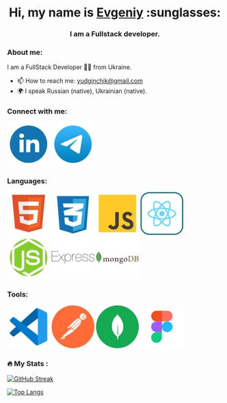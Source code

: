 <!-- ## Hi, my name is Evgeniy -->

<h1 align="center">Hi, my name is <a href="https://portfoliohalushkoyevhen.vercel.app/" target="blank">Evgeniy</a> :sunglasses:</h1>

<h3 align="center">I am a Fullstack developer.</h3>

<!-- **Evgeniy-Galushko/Evgeniy-Galushko** is a ✨ _special_ ✨ repository because its `README.md` (this file) appears on your GitHub profile.

Here are some ideas to get you started:


- 🔭 I’m currently working on ...
- 🌱 I’m currently learning ...
- 👯 I’m looking to collaborate on ...
- 🤔 I’m looking for help with ...
- 📫 How to reach me: yudginchik@gmail.com
- 🌍 I speak Russian (native), Ukrainian (native).
 -->

 <h3>About me:</h3>

I am a FullStack Developer 🧑‍💻 from Ukraine.

- 📫 How to reach me: yudginchik@gmail.com
- 🌍 I speak Russian (native), Ukrainian (native).

<h3>Connect with me:</h3>

<div><a href="https://www.linkedin.com/in/halushko-yevhen-5ab439353/" target="blank" width="30" height="30">
<img src="./icons/linkedin.svg" alt="linkedin" /></a>
<a href="https://t.me/EvgeniyGalushko" target="blank" width="30" height="30">
<img src="./icons/telegram.svg" alt="telegram" /></a>
</div>

<h3>Languages:</h3>

<div>
<img src="./icons/html.svg" alt="html" />
<img src="./icons/css-3.svg" alt="css" />
<img src="./icons/js.svg" alt="js" />
<img src="./icons/react.svg" alt="react" />
<img src="./icons/node2_js.svg" alt="node" />
<img src="./icons/express.svg" alt="express" />
<img src="./icons/mongodb.svg" alt="mongodb" />
</в>

<h3>Tools:</h3>

<div>
<img src="./icons/vscode.svg" alt="vscode" />
<img src="./icons/postman.svg" alt="postman" />
<img src="./icons/mongodb_compass.svg" alt="mongodb" />
<img src="./icons/figma.svg" alt="figma" />
<!-- <img src="./icons/node2_js.svg" alt="node" /> -->
<!-- <img src="./icons/express.svg" alt="express" /> -->
<!-- <img src="./icons/mongodb.svg" alt="mongo" /> -->
</div>

### :fire: My Stats :

[![GitHub Streak](https://github-readme-streak-stats.herokuapp.com?user=Evgeniy-Galushko)](https://git.io/streak-stats)

[![Top Langs](https://github-readme-stats.vercel.app/api/top-langs/?username=Evgeniy-Galushko&layout=compact&theme=vision-friendly-dark)](https://github.com/anuraghazra/github-readme-stats)
